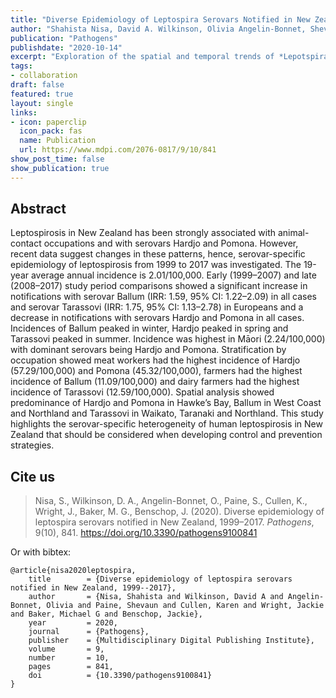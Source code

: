 ```yaml
---
title: "Diverse Epidemiology of Leptospira Serovars Notified in New Zealand, 1999–2017"
author: "Shahista Nisa, David A. Wilkinson, Olivia Angelin-Bonnet, Shevaun Paine, Karen Cullen, Jackie Wright, Michael G. Baker, Jackie Benschop"
publication: "Pathogens"
publishdate: "2020-10-14"
excerpt: "Exploration of the spatial and temporal trends of *Lepotspira* serovars in New Zealand from 1999 to 2017."
tags:
- collaboration
draft: false
featured: true
layout: single
links:
- icon: paperclip
  icon_pack: fas
  name: Publication
  url: https://www.mdpi.com/2076-0817/9/10/841
show_post_time: false
show_publication: true
---
```


## Abstract

Leptospirosis in New Zealand has been strongly associated with animal-contact occupations and with serovars Hardjo and Pomona. However, recent data suggest changes in these patterns, hence, serovar-specific epidemiology of leptospirosis from 1999 to 2017 was investigated. The 19-year average annual incidence is 2.01/100,000. Early (1999–2007) and late (2008–2017) study period comparisons showed a significant increase in notifications with serovar Ballum (IRR: 1.59, 95% CI: 1.22–2.09) in all cases and serovar Tarassovi (IRR: 1.75, 95% CI: 1.13–2.78) in Europeans and a decrease in notifications with serovars Hardjo and Pomona in all cases. Incidences of Ballum peaked in winter, Hardjo peaked in spring and Tarassovi peaked in summer. Incidence was highest in Māori (2.24/100,000) with dominant serovars being Hardjo and Pomona. Stratification by occupation showed meat workers had the highest incidence of Hardjo (57.29/100,000) and Pomona (45.32/100,000), farmers had the highest incidence of Ballum (11.09/100,000) and dairy farmers had the highest incidence of Tarassovi (12.59/100,000). Spatial analysis showed predominance of Hardjo and Pomona in Hawke’s Bay, Ballum in West Coast and Northland and Tarassovi in Waikato, Taranaki and Northland. This study highlights the serovar-specific heterogeneity of human leptospirosis in New Zealand that should be considered when developing control and prevention strategies. 

## Cite us

> Nisa, S., Wilkinson, D. A., Angelin-Bonnet, O., Paine, S., Cullen, K., Wright, J., Baker, M. G., Benschop, J. (2020). Diverse epidemiology of leptospira serovars notified in New Zealand, 1999–2017. *Pathogens*, 9(10), 841. https://doi.org/10.3390/pathogens9100841

Or with bibtex:

```
@article{nisa2020leptospira,
	title        = {Diverse epidemiology of leptospira serovars notified in New Zealand, 1999--2017},
	author       = {Nisa, Shahista and Wilkinson, David A and Angelin-Bonnet, Olivia and Paine, Shevaun and Cullen, Karen and Wright, Jackie and Baker, Michael G and Benschop, Jackie},
	year         = 2020,
	journal      = {Pathogens},
	publisher    = {Multidisciplinary Digital Publishing Institute},
	volume       = 9,
	number       = 10,
	pages        = 841,
	doi          = {10.3390/pathogens9100841}
}
```
